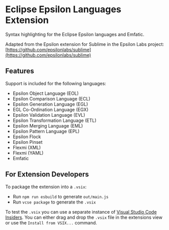 # Eclipse Epsilon Languages Extension

Syntax highlighting for the Eclipse Epsilon languages and Emfatic. 

Adapted from the Epsilon extension for Sublime in the Epsilon Labs project: [https://github.com/epsilonlabs/sublime](https://github.com/epsilonlabs/sublime)

## Features

Support is included for the following languages:
- Epsilon Object Language (EOL)
- Epsilon Comparison Language (ECL)
- Epsilon Generation Language (EGL)
- EGL Co-Ordination Language (EGX)
- Epsilon Validation Language (EVL)
- Epsilon Transformation Language (ETL)
- Epsilon Merging Language (EML)
- Epsilon Pattern Language (EPL)
- Epsilon Flock
- Epsilon Pinset
- Flexmi (XML)
- Flexmi (YAML)
- Emfatic

## For Extension Developers

To package the extension into a `.vsix`:

- Run `npm run esbuild` to generate `out/main.js`
- Run `vcse package` to generate the `.vsix`

To test the `.vsix` you can use a separate instance of [Visual Studio Code Insiders](https://code.visualstudio.com/insiders/). You can either drag and drop the `.vsix` file in the extensions view or use the `Install from VSIX...` command.